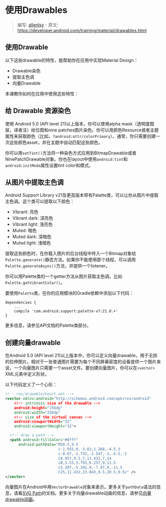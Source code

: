 # 使用Drawables

> 编写: [allenlsy](https://github.com/allenlsy) - 原文: <https://developer.android.com/training/material/drawables.html>

## 使用Drawable

以下这些drawable的特性，能帮助你在应用中实现Material Design：

* Drawable染色
* 提取主色调
* 向量Drawable

本课教你如何在应用中使用这些特性：

## 给 Drawable 资源染色

使用 Android 5.0 (API level 21)以上版本，你可以使用alpha mask（透明度图层，译者注）给位图和nine patches图片染色。你可以用颜色Resource或者主题属性来获取颜色（比如，`?android:attr/colorPrimary`）。通常，你只需要创建一次这些颜色asset，并在主题中自动匹配这些颜色。

你可以用`setTint()`方法将一种染色方式应用到BitmapDrawable或者NinePatchDrawable对象。你也在layout中使用`android:tint`和`android:initMode`属性设置tint color和模式。

## 从图片中提取主色调

Android Support Library v21及更高版本带有Palatte类，可以让你从图片中提取主色调。这个类可以提取以下颜色：

* Vibrant: 亮色
* Vibrant dark: 深亮色
* Vibrant light: 浅亮色
* Muted: 暗色
* Muted dark: 深暗色
* Muted light: 浅暗色

提取这些颜色时，在你载入图片的后台线程中传入一个Bitmap对象给`Palette.generate()`静态方法。如果你不能使用那个线程，可以调用`Palatte.generateAsync()`方法，并提供一个listener。

你可以用Palette类的一个getter方法从图片获取主色调，比如`Palette.getVibrantColor()`。

要使用`Palette`类，在你的应用模块的Gradle依赖中添加以下代码：

```
dependencies {
    ...
    compile 'com.android.support:palette-v7:21.0.+'
}
```

更多信息，请参见API文档的Palette类部分。


## 创建向量drawable

在Android 5.0 (API level 21)以上版本中，你可以定义向量drawable，用于无损的拉伸图片。相对于一张普通图片需要为每个不同屏幕密度的设备提供一个图片来说，一个向量图片只需要一个asset文件。要创建向量图片，你可以在`<vector>` XML元素中定义形状。

以下代码定义了一个心形：

```xml
<!-- res/drawable/heart.xml -->
<vector xmlns:android="http://schemas.android.com/apk/res/android"
    <!-- intrinsic size of the drawable -->
    android:height="256dp"
    android:width="256dp"
    <!-- size of the virtual canvas -->
    android:viewportWidth="32"
    android:viewportHeight="32">

  <!-- draw a path -->
  <path android:fillColor="#8fff"
      android:pathData="M20.5,9.5
                        c-1.955,0,-3.83,1.268,-4.5,3
                        c-0.67,-1.732,-2.547,-3,-4.5,-3
                        C8.957,9.5,7,11.432,7,14
                        c0,3.53,3.793,6.257,9,11.5
                        c5.207,-5.242,9,-7.97,9,-11.5
                        C25,11.432,23.043,9.5,20.5,9.5z" />
</vector>
```

向量图片在Android中用`VectorDrawable`对象来表示。更多关于`pathData`语法的信息，请看[SVG Path](http://www.w3.org/TR/SVG11/paths.html#PathData)的文档。更多关于向量drawable动画的信息，请参见[向量drawable动画](https://developer.android.com/training/material/animations.html#AnimVector)。

